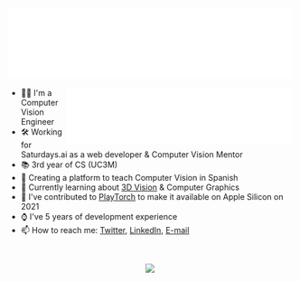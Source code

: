 <!-- <p align="center"><img src="https://github.com/aaronespasa/aaronespasa/blob/main/banner-animated-full-name.gif" /></p> -->

<p align="center"><a href="https://www.computervision.es"><img src="https://github.com/aaronespasa/aaronespasa/blob/main/header.svg" /></a></p>

<img align="right" src="https://github.com/aaronespasa/aaronespasa/blob/main/coffee.svg" width="400" height="100" />

<ul>
  <li>👨‍💻 I'm a Computer Vision Engineer</li>
  <li>🛠 Working for Saturdays.ai as a web developer & Computer Vision Mentor</li>
  <li>📚 3rd year of CS (UC3M)</li>
  <li>🔭 Creating a platform to teach Computer Vision in Spanish</li>
  <li>🌱 Currently learning about <a href="https://link.springer.com/book/10.1007/978-0-387-21779-6">3D Vision</a> & Computer Graphics</li>
  <li>👯 I've contributed to <a href="https://github.com/pytorch/live">PlayTorch</a> to make it available on Apple Silicon on 2021</li>
  <li>⌚️ I've 5 years of development experience</li>
  <li>📫 How to reach me: <a href="https://twitter.com/aaronespasa">Twitter</a>, <a href="https://www.linkedin.com/in/aaronespasa/">LinkedIn</a>, <a href="mailto:aaespasa@gmail.com?subject=[GitHub]%20Source%20Han%20Sans">E-mail</a></li>
</ul>

<br/>

<p align="center"><img height="180em" src="https://github-readme-stats.vercel.app/api?username=aaronespasa&show_icons=true&hide_border=true&&count_private=true&include_all_commits=true&theme=buefy" /></p>
